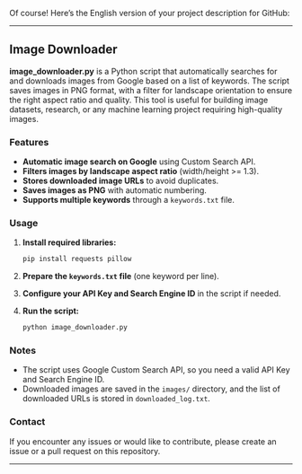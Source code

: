 Of course! Here’s the English version of your project description for GitHub:

---

## Image Downloader

**image\_downloader.py** is a Python script that automatically searches for and downloads images from Google based on a list of keywords. The script saves images in PNG format, with a filter for landscape orientation to ensure the right aspect ratio and quality. This tool is useful for building image datasets, research, or any machine learning project requiring high-quality images.

### Features

* **Automatic image search on Google** using Custom Search API.
* **Filters images by landscape aspect ratio** (width/height >= 1.3).
* **Stores downloaded image URLs** to avoid duplicates.
* **Saves images as PNG** with automatic numbering.
* **Supports multiple keywords** through a `keywords.txt` file.

### Usage

1. **Install required libraries:**

   ```bash
   pip install requests pillow
   ```

2. **Prepare the `keywords.txt` file** (one keyword per line).

3. **Configure your API Key and Search Engine ID** in the script if needed.

4. **Run the script:**

   ```bash
   python image_downloader.py
   ```

### Notes

* The script uses Google Custom Search API, so you need a valid API Key and Search Engine ID.
* Downloaded images are saved in the `images/` directory, and the list of downloaded URLs is stored in `downloaded_log.txt`.

### Contact

If you encounter any issues or would like to contribute, please create an issue or a pull request on this repository.

---


